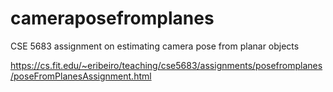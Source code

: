 # cameraposefromplanes
CSE 5683 assignment on estimating camera pose from planar objects


https://cs.fit.edu/~eribeiro/teaching/cse5683/assignments/posefromplanes/poseFromPlanesAssignment.html

